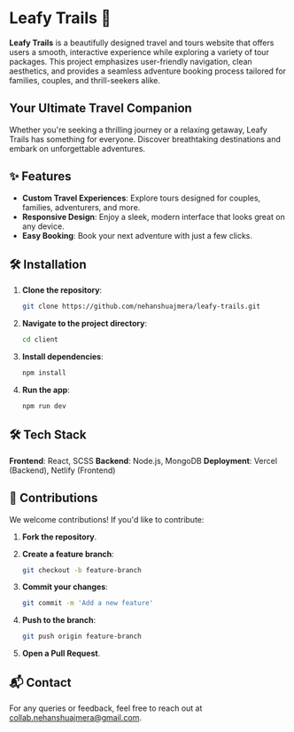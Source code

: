 # Leafy Trails 🌿

**Leafy Trails** is a beautifully designed travel and tours website that offers users a smooth, interactive experience while exploring a variety of tour packages. This project emphasizes user-friendly navigation, clean aesthetics, and provides a seamless adventure booking process tailored for families, couples, and thrill-seekers alike.

## Your Ultimate Travel Companion

Whether you're seeking a thrilling journey or a relaxing getaway, Leafy Trails has something for everyone. Discover breathtaking destinations and embark on unforgettable adventures.

## ✨ Features

- **Custom Travel Experiences**: Explore tours designed for couples, families, adventurers, and more.
- **Responsive Design**: Enjoy a sleek, modern interface that looks great on any device.
- **Easy Booking**: Book your next adventure with just a few clicks.

## 🛠 Installation

1. **Clone the repository**:
   ```bash  
   git clone https://github.com/nehanshuajmera/leafy-trails.git

2. **Navigate to the project directory**:
   ```bash
   cd client

3. **Install dependencies**:
   ```bash
   npm install

4. **Run the app**:
   ```bash
   npm run dev

## 🛠️ Tech Stack
**Frontend**: React, SCSS
**Backend**: Node.js, MongoDB
**Deployment**: Vercel (Backend), Netlify (Frontend)

## 🤝 Contributions
We welcome contributions! If you'd like to contribute:

1. **Fork the repository**.

2. **Create a feature branch**:
   ```bash
   git checkout -b feature-branch

3. **Commit your changes**:
   ```bash
   git commit -m 'Add a new feature'

4. **Push to the branch**:
   ```bash
   git push origin feature-branch

5. **Open a Pull Request**.

## 📬 Contact
For any queries or feedback, feel free to reach out at collab.nehanshuajmera@gmail.com.
